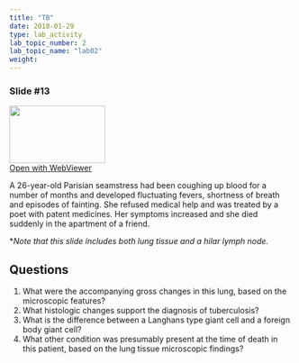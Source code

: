 ```yaml
---
title: "TB"
date: 2018-01-29
type: lab_activity
lab_topic_number: 2
lab_topic_name: "lab02"
weight: 
---
```

<div class="entrybody">
<h3>Slide #13</h3>

<div class="thumbnail"><a href="http://virtualslides.cumc.columbia.edu/Lung%20Path%2004.svs/view.apml?" target="_blank"><img alt="" src="http://pathologylab.ccnmtl.columbia.edu/assets/images/slide_lungpath04.jpg" width="170" height="102" class="mt-image-left"></a><br><a href="http://virtualslides.cumc.columbia.edu/Lung%20Path%2004.svs/view.apml?" target="_blank">Open with WebViewer</a></div>

<p>A 26-year-old Parisian seamstress had been coughing up blood for a number of months and developed fluctuating fevers, shortness of breath and episodes of fainting. She refused medical help and was treated by a poet with patent medicines. Her symptoms increased and she died suddenly in the apartment of a friend.</p>

<p>*<i>Note that this slide includes both lung tissue and a hilar lymph node.</i><br clear="all"></p>

<h2>Questions</h2>


<ol>
<li>What were the accompanying gross changes in this lung, based on the microscopic features?</li>
<li>What histologic changes support the diagnosis of tuberculosis?</li>
<li>What is the difference between a Langhans type giant cell and a foreign body giant cell?</li>
<li>What other condition was presumably present at the time of death in this patient, based on the lung tissue microscopic findings?</li>
</ol>


						
</div>
